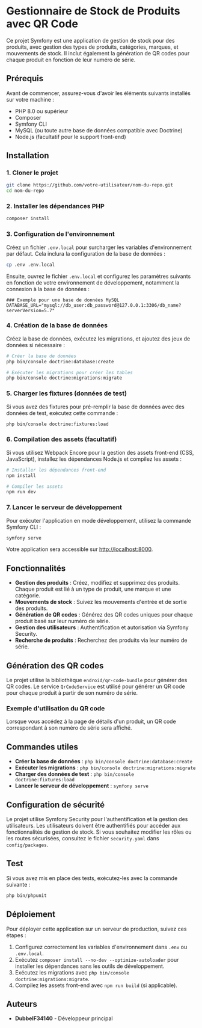 
# Gestionnaire de Stock de Produits avec QR Code

Ce projet Symfony est une application de gestion de stock pour des produits, avec gestion des types de produits, catégories, marques, et mouvements de stock. Il inclut également la génération de QR codes pour chaque produit en fonction de leur numéro de série.

## Prérequis

Avant de commencer, assurez-vous d'avoir les éléments suivants installés sur votre machine :
- PHP 8.0 ou supérieur
- Composer
- Symfony CLI
- MySQL (ou toute autre base de données compatible avec Doctrine)
- Node.js (facultatif pour le support front-end)

## Installation

### 1. Cloner le projet

```bash
git clone https://github.com/votre-utilisateur/nom-du-repo.git
cd nom-du-repo
```

### 2. Installer les dépendances PHP

```bash
composer install
```

### 3. Configuration de l'environnement

Créez un fichier `.env.local` pour surcharger les variables d'environnement par défaut. Cela inclura la configuration de la base de données :

```bash
cp .env .env.local
```

Ensuite, ouvrez le fichier `.env.local` et configurez les paramètres suivants en fonction de votre environnement de développement, notamment la connexion à la base de données :

```
### Exemple pour une base de données MySQL
DATABASE_URL="mysql://db_user:db_password@127.0.0.1:3306/db_name?serverVersion=5.7"
```

### 4. Création de la base de données

Créez la base de données, exécutez les migrations, et ajoutez des jeux de données si nécessaire :

```bash
# Créer la base de données
php bin/console doctrine:database:create

# Exécuter les migrations pour créer les tables
php bin/console doctrine:migrations:migrate
```

### 5. Charger les fixtures (données de test)

Si vous avez des fixtures pour pré-remplir la base de données avec des données de test, exécutez cette commande :

```bash
php bin/console doctrine:fixtures:load
```

### 6. Compilation des assets (facultatif)

Si vous utilisez Webpack Encore pour la gestion des assets front-end (CSS, JavaScript), installez les dépendances Node.js et compilez les assets :

```bash
# Installer les dépendances front-end
npm install

# Compiler les assets
npm run dev
```

### 7. Lancer le serveur de développement

Pour exécuter l'application en mode développement, utilisez la commande Symfony CLI :

```bash
symfony serve
```

Votre application sera accessible sur [http://localhost:8000](http://localhost:8000).

## Fonctionnalités

- **Gestion des produits** : Créez, modifiez et supprimez des produits. Chaque produit est lié à un type de produit, une marque et une catégorie.
- **Mouvements de stock** : Suivez les mouvements d'entrée et de sortie des produits.
- **Génération de QR codes** : Générez des QR codes uniques pour chaque produit basé sur leur numéro de série.
- **Gestion des utilisateurs** : Authentification et autorisation via Symfony Security.
- **Recherche de produits** : Recherchez des produits via leur numéro de série.

## Génération des QR codes

Le projet utilise la bibliothèque `endroid/qr-code-bundle` pour générer des QR codes. Le service `QrCodeService` est utilisé pour générer un QR code pour chaque produit à partir de son numéro de série.

### Exemple d'utilisation du QR code

Lorsque vous accédez à la page de détails d'un produit, un QR code correspondant à son numéro de série sera affiché.

## Commandes utiles

- **Créer la base de données** : `php bin/console doctrine:database:create`
- **Exécuter les migrations** : `php bin/console doctrine:migrations:migrate`
- **Charger des données de test** : `php bin/console doctrine:fixtures:load`
- **Lancer le serveur de développement** : `symfony serve`

## Configuration de sécurité

Le projet utilise Symfony Security pour l'authentification et la gestion des utilisateurs. Les utilisateurs doivent être authentifiés pour accéder aux fonctionnalités de gestion de stock. Si vous souhaitez modifier les rôles ou les routes sécurisées, consultez le fichier `security.yaml` dans `config/packages`.

## Test

Si vous avez mis en place des tests, exécutez-les avec la commande suivante :

```bash
php bin/phpunit
```

## Déploiement

Pour déployer cette application sur un serveur de production, suivez ces étapes :

1. Configurez correctement les variables d'environnement dans `.env` ou `.env.local`.
2. Exécutez `composer install --no-dev --optimize-autoloader` pour installer les dépendances sans les outils de développement.
3. Exécutez les migrations avec `php bin/console doctrine:migrations:migrate`.
4. Compilez les assets front-end avec `npm run build` (si applicable).

## Auteurs

- **DubbelF34140** - Développeur principal
